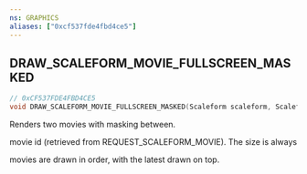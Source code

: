 ```yaml
---
ns: GRAPHICS
aliases: ["0xcf537fde4fbd4ce5"]
---
```

## DRAW_SCALEFORM_MOVIE_FULLSCREEN_MASKED

```c
// 0xCF537FDE4FBD4CE5
void DRAW_SCALEFORM_MOVIE_FULLSCREEN_MASKED(Scaleform scaleform, Scaleform scaleform, int R, int G, int B, int A);
```

Renders two movies with masking between.

movie id (retrieved from REQUEST_SCALEFORM_MOVIE). The size is always

movies are drawn in order, with the latest drawn on top.


